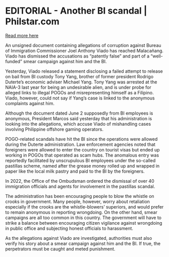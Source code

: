 # EDITORIAL - Another BI scandal | Philstar.com

[Read more here](https://www.philstar.com/opinion/2025/06/11/2449661/editorial-another-bi-scandal)

An unsigned document containing allegations of corruption against Bureau of Immigration Commissioner Joel Anthony Viado has reached Malacañang. Viado has dismissed the accusations as “patently false” and part of a “well-funded” smear campaign against him and the BI.

Yesterday, Viado released a statement disclosing a failed attempt to release on bail from BI custody Tony Yang, brother of former president Rodrigo Duterte’s economic adviser Michael Yang. Tony Yang was arrested at the NAIA-3 last year for being an undesirable alien, and is under probe for alleged links to illegal POGOs and misrepresenting himself as a Filipino. Viado, however, could not say if Yang’s case is linked to the anonymous complaints against him.

Although the document dated June 2 supposedly from BI employees is anonymous, President Marcos said yesterday that his administration is looking into the allegations, which accuse Viado of mishandling cases involving Philippine offshore gaming operators.

POGO-related scandals have hit the BI since the operations were allowed during the Duterte administration. Law enforcement agencies noted that foreigners were allowed to enter the country on tourist visas but ended up working in POGOs that operated as scam hubs. The anomalous entry was reportedly facilitated by unscrupulous BI employees under the so-called pastillas scheme, named after the grease money rolled up and wrapped in paper like the local milk pastry and paid to the BI by the foreigners.

In 2022, the Office of the Ombudsman ordered the dismissal of over 40 immigration officials and agents for involvement in the pastillas scandal.

The administration has been encouraging people to blow the whistle on crooks in government. Many people, however, worry about retaliation especially if the crooks are the whistle-blowers’ superiors, and would prefer to remain anonymous in reporting wrongdoing. On the other hand, smear campaigns are all too common in this country. The government will have to strike a balance between encouraging citizen vigilance against wrongdoing in public office and subjecting honest officials to harassment.

As the allegations against Viado are investigated, authorities must also verify his story about a smear campaign against him and the BI. If true, the perpetrators must be caught and meted punishment.